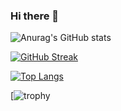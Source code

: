 ### Hi there 👋

![Anurag's GitHub stats](https://github-readme-stats.vercel.app/api?username=coringplay&theme=dracula&count_private=true&show_icons=true&hide_title=true)

[![GitHub Streak](http://github-readme-streak-stats.herokuapp.com?user=CoringPlay&theme=dracula&hide_border=true)](https://git.io/streak-stats)

[![Top Langs](https://github-readme-stats.vercel.app/api/top-langs/?username=coringplay&layout=demo)](https://github.com/anuraghazra/github-readme-stats)

[![trophy](https://github-profile-trophy.vercel.app/?username=CoringPlay&theme=onedark)

<!--
**CoringPlay/CoringPlay** is a ✨ _special_ ✨ repository because its `README.md` (this file) appears on your GitHub profile.

Here are some ideas to get you started:

- 🔭 I’m currently working on ...
- 🌱 I’m currently learning ...
- 👯 I’m looking to collaborate on ...
- 🤔 I’m looking for help with ...
- 💬 Ask me about ...
- 📫 How to reach me: ...
- 😄 Pronouns: ...
- ⚡ Fun fact: ...
-->
